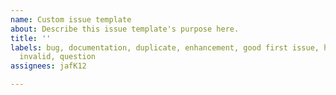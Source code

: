```yaml
---
name: Custom issue template
about: Describe this issue template's purpose here.
title: ''
labels: bug, documentation, duplicate, enhancement, good first issue, help wanted,
  invalid, question
assignees: jafK12

---
```



